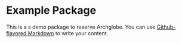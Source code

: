 # Example Package

This is a s demo package to reserve Archglobe. You can use
[Github-flavored Markdown](https://guides.github.com/features/mastering-markdown/)
to write your content.
